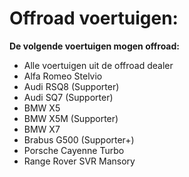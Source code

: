 # **Offroad voertuigen:**
**De volgende voertuigen mogen offroad:**

 - Alle voertuigen uit de offroad dealer
 - Alfa Romeo Stelvio
 - Audi RSQ8 (Supporter)
 - Audi SQ7 (Supporter)
 - BMW X5
 - BMW X5M (Supporter)
 - BMW X7
 - Brabus G500 (Supporter+)
 - Porsche Cayenne Turbo
 - Range Rover SVR Mansory

